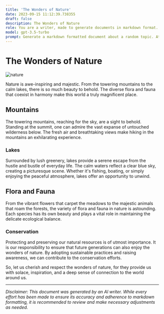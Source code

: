 ```yaml
---
title: 'The Wonders of Nature'
date: 2023-09-15 11:12:39.738355
draft: false
description: The Wonders of Nature
role: You are a writer, made to generate documents in markdown format. It is very important that all of the documents you generate are in valid markdown format.
model: gpt-3.5-turbo
prompt: Generate a markdown formatted document about a random topic. At the bottom, include a disclaimer explaining that the document was generated by you. The first line of the document should be the title. Make sure that the entire document is in proper markdown format, using a mix of various tags to make the document visually appealing.
---
```


# The Wonders of Nature

![nature](https://www.example.com/nature.jpg)

Nature is awe-inspiring and majestic. From the towering mountains to the calm lakes, there is so much beauty to behold. The diverse flora and fauna that coexist in harmony make this world a truly magnificent place.

## Mountains

The towering mountains, reaching for the sky, are a sight to behold. Standing at the summit, one can admire the vast expanse of untouched wilderness below. The fresh air and breathtaking views make hiking in the mountains an exhilarating experience.

### Lakes

Surrounded by lush greenery, lakes provide a serene escape from the hustle and bustle of everyday life. The calm waters reflect a clear blue sky, creating a picturesque scene. Whether it's fishing, boating, or simply enjoying the peaceful atmosphere, lakes offer an opportunity to unwind.

## Flora and Fauna

From the vibrant flowers that carpet the meadows to the majestic animals that roam the forests, the variety of flora and fauna in nature is astounding. Each species has its own beauty and plays a vital role in maintaining the delicate ecological balance.

### Conservation

Protecting and preserving our natural resources is of utmost importance. It is our responsibility to ensure that future generations can also enjoy the wonders of nature. By adopting sustainable practices and raising awareness, we can contribute to the conservation efforts.

So, let us cherish and respect the wonders of nature, for they provide us with solace, inspiration, and a deep sense of connection to the world around us.

---

*Disclaimer: This document was generated by an AI writer. While every effort has been made to ensure its accuracy and adherence to markdown formatting, it is recommended to review and make necessary adjustments as needed.*